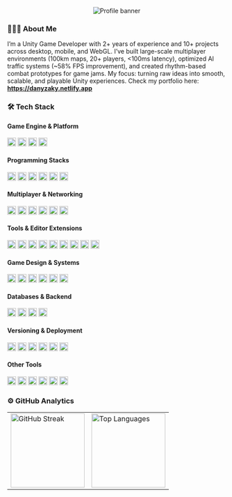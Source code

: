 <!-- Banner -->
<p align="center">
  <img src="https://user-images.githubusercontent.com/10498744/210012254-234538ff-d198-48aa-8964-37e6fd45d227.gif" alt="Profile banner" />
</p>

### 👨🏻‍💻 About Me

I’m a Unity Game Developer with 2+ years of experience and 10+ projects across desktop, mobile, and WebGL. I’ve built large-scale multiplayer environments (100km maps, 20+ players, <100ms latency), optimized AI traffic systems (~58% FPS improvement), and created rhythm-based combat prototypes for game jams. My focus: turning raw ideas into smooth, scalable, and playable Unity experiences. Check my portfolio here: **https://danyzaky.netlify.app**

### 🛠 Tech Stack

#### Game Engine & Platform
<div align="left">
  <img src="https://img.shields.io/badge/Unity-05122A?style=flat&logo=unity&logoColor=white" height="20" alt="Unity" />
  <img src="https://img.shields.io/badge/WebGL-05122A?style=flat&logo=webgl&logoColor=white" height="20" alt="WebGL" />
  <img src="https://img.shields.io/badge/Android-05122A?style=flat&logo=android&logoColor=white" height="20" alt="Android" />
  <img src="https://img.shields.io/badge/PC%20(Windows)-05122A?style=flat&logo=windows&logoColor=white" height="20" alt="PC (Windows)" />
</div>

#### Programming Stacks
<div align="left">
  <img src="https://img.shields.io/badge/C%23-05122A?style=flat&logo=csharp&logoColor=white" height="20" alt="C#" />
  <img src="https://img.shields.io/badge/Python-05122A?style=flat&logo=python&logoColor=white" height="20" alt="Python" />
  <img src="https://img.shields.io/badge/Java-05122A?style=flat&logo=java&logoColor=white" height="20" alt="Java" />
  <img src="https://img.shields.io/badge/C++-05122A?style=flat&logo=cplusplus&logoColor=white" height="20" alt="C++" />
  <img src="https://img.shields.io/badge/JavaScript-05122A?style=flat&logo=javascript&logoColor=white" height="20" alt="JavaScript" />
  <img src="https://img.shields.io/badge/TypeScript-05122A?style=flat&logo=typescript&logoColor=white" height="20" alt="TypeScript" />
</div>

#### Multiplayer & Networking
<div align="left">
  <img src="https://img.shields.io/badge/🔗%20Mirror%20Networking-05122A?style=flat&logoColor=white" height="20" alt="Mirror Networking" />
  <img src="https://img.shields.io/badge/📡%20WebSocket-05122A?style=flat&logoColor=white" height="20" alt="WebSocket" />
  <img src="https://img.shields.io/badge/Socket.IO-05122A?style=flat&logo=socketdotio&logoColor=white" height="20" alt="Socket.IO" />
  <img src="https://img.shields.io/badge/🧩%20Colyseus-05122A?style=flat&logoColor=white" height="20" alt="Colyseus" />
  <img src="https://img.shields.io/badge/🌐%20REST%20API-05122A?style=flat&logoColor=white" height="20" alt="REST API" />
  <img src="https://img.shields.io/badge/🧾%20JSON%20Serialization-05122A?style=flat&logoColor=white" height="20" alt="JSON Serialization" />
</div>

#### Tools & Editor Extensions
<div align="left">
  <img src="https://img.shields.io/badge/📦%20Addressable%20Asset%20System-05122A?style=flat&logoColor=white" height="20" alt="Addressables" />
  <img src="https://img.shields.io/badge/✏️%20Runtime%20Editor-05122A?style=flat&logoColor=white" height="20" alt="Runtime Editor" />
  <img src="https://img.shields.io/badge/📦%20TriLib%20FBX%20Runtime%20Importer-05122A?style=flat&logoColor=white" height="20" alt="TriLib FBX Runtime Importer" />
  <img src="https://img.shields.io/badge/🗺️%20Online%20Maps-05122A?style=flat&logoColor=white" height="20" alt="Online Maps" />
  <img src="https://img.shields.io/badge/🌍%20World%20Streamer-05122A?style=flat&logoColor=white" height="20" alt="World Streamer" />
  <img src="https://img.shields.io/badge/🧭%20World%20Shifting-05122A?style=flat&logoColor=white" height="20" alt="World Shifting" />
  <img src="https://img.shields.io/badge/⏱️%20UniTask-05122A?style=flat&logoColor=white" height="20" alt="UniTask" />
  <img src="https://img.shields.io/badge/🧰%20WinForms%20C%23-05122A?style=flat&logo=dotnet&logoColor=white" height="20" alt="WinForms C#" />
  <img src="https://img.shields.io/badge/🛫%20SimConnect%20API-05122A?style=flat&logoColor=white" height="20" alt="SimConnect API" />
</div>

#### Game Design & Systems
<div align="left">
  <img src="https://img.shields.io/badge/🔁%20Finite%20State%20Machine%20(FSM)-05122A?style=flat&logoColor=white" height="20" alt="FSM" />
  <img src="https://img.shields.io/badge/🧭%20Pathfinding%20(A*)-05122A?style=flat&logoColor=white" height="20" alt="Pathfinding (A*)" />
  <img src="https://img.shields.io/badge/♻️%20Object%20Pooling-05122A?style=flat&logoColor=white" height="20" alt="Object Pooling" />
  <img src="https://img.shields.io/badge/🧱%20SOLID%20Design%20Principles-05122A?style=flat&logoColor=white" height="20" alt="SOLID" />
  <img src="https://img.shields.io/badge/⚙️%20Unity%20Jobs%20System-05122A?style=flat&logo=unity&logoColor=white" height="20" alt="Unity Jobs System" />
  <img src="https://img.shields.io/badge/⚡%20DOTween-05122A?style=flat&logoColor=white" height="20" alt="DOTween" />
</div>

#### Databases & Backend
<div align="left">
  <img src="https://img.shields.io/badge/Firebase-05122A?style=flat&logo=firebase&logoColor=white" height="20" alt="Firebase" />
  <img src="https://img.shields.io/badge/Supabase-05122A?style=flat&logo=supabase&logoColor=white" height="20" alt="Supabase" />
  <img src="https://img.shields.io/badge/PostgreSQL-05122A?style=flat&logo=postgresql&logoColor=white" height="20" alt="PostgreSQL" />
  <img src="https://img.shields.io/badge/🗄️%20SQL-05122A?style=flat&logoColor=white" height="20" alt="SQL" />
</div>

#### Versioning & Deployment
<div align="left">
  <img src="https://img.shields.io/badge/Git-05122A?style=flat&logo=git&logoColor=white" height="20" alt="Git" />
  <img src="https://img.shields.io/badge/GitHub-05122A?style=flat&logo=github&logoColor=white" height="20" alt="GitHub" />
  <img src="https://img.shields.io/badge/GitLab-05122A?style=flat&logo=gitlab&logoColor=white" height="20" alt="GitLab" />
  <img src="https://img.shields.io/badge/Plastic%20SCM-05122A?style=flat&logo=plasticscm&logoColor=white" height="20" alt="Plastic SCM" />
  <img src="https://img.shields.io/badge/Itch.io-05122A?style=flat&logo=itchdotio&logoColor=white" height="20" alt="Itch.io" />
  <img src="https://img.shields.io/badge/Google%20Play-05122A?style=flat&logo=googleplay&logoColor=white" height="20" alt="Google Play" />
</div>

#### Other Tools
<div align="left">
  <img src="https://img.shields.io/badge/CorelDRAW-05122A?style=flat&logo=coreldraw&logoColor=white" height="20" alt="Corel Draw" />
  <img src="https://img.shields.io/badge/Photoshop-05122A?style=flat&logo=adobephotoshop&logoColor=white" height="20" alt="Photoshop" />
  <img src="https://img.shields.io/badge/Figma-05122A?style=flat&logo=figma&logoColor=white" height="20" alt="Figma" />
  <img src="https://img.shields.io/badge/Trello-05122A?style=flat&logo=trello&logoColor=white" height="20" alt="Trello" />
  <img src="https://img.shields.io/badge/Notion-05122A?style=flat&logo=notion&logoColor=white" height="20" alt="Notion" />
  <img src="https://img.shields.io/badge/Miro-05122A?style=flat&logo=miro&logoColor=white" height="20" alt="Miro" />
</div>

### ⚙️ GitHub Analytics

<table align="center">
  <tr>
    <td>
      <img height="170"
           src="https://streak-stats.demolab.com/?user=danyzaky&theme=tokyonight"
           alt="GitHub Streak"/>
    </td>
    <td>
      <img height="170"
           src="https://github-readme-stats.vercel.app/api/top-langs/?username=danyzaky&layout=compact&langs_count=8&theme=tokyonight"
           alt="Top Languages"/>
    </td>
  </tr>
</table>

